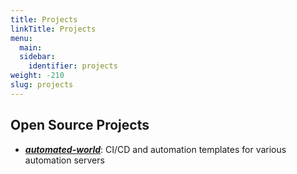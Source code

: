 ```yaml
---
title: Projects
linkTitle: Projects
menu:
  main:
  sidebar:
    identifier: projects
weight: -210
slug: projects
---
```


## Open Source Projects

* [___automated-world___](https://github.com/ColtonHerrod/automated-world): CI/CD and automation templates for various automation servers
